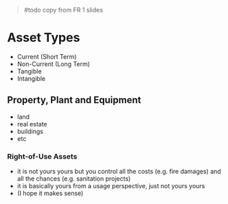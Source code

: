 > #todo copy from FR 1 slides 

# Asset Types
- Current (Short Term)
- Non-Current (Long Term)
- Tangible 
- Intangible


## Property, Plant and Equipment
- land 
- real estate
- buildings
- etc

### Right-of-Use Assets
- it is not yours yours but you control all the costs (e.g. fire damages) and all the chances (e.g. sanitation projects) 
- it is basically yours from a usage perspective, just not yours yours
- (I hope it makes sense)